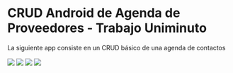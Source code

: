 # CRUD Android de Agenda de Proveedores - Trabajo Uniminuto
<p>La siguiente app consiste en un CRUD básico de una agenda de contactos</p>
<p float="left">
  <img align="center" src="https://user-images.githubusercontent.com/38955306/235320573-6343c117-916b-4d8e-a587-320ebf53abd6.PNG"/>
  <img align="center" src="https://user-images.githubusercontent.com/38955306/235320479-5ef4aac2-b71c-4435-82f7-a21cb5b615e7.PNG"/>
  <img align="center" src="https://user-images.githubusercontent.com/38955306/235320612-60669f9a-8f8b-4d40-9ac3-4ea973bb3520.PNG"/>
  <img align="center" src="https://user-images.githubusercontent.com/38955306/235320654-1c8e9cc0-bb0f-43d6-ac3b-28a5d4a77a79.PNG"/>
</p>

